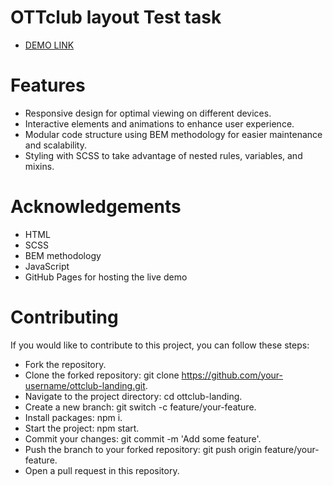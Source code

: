 # OTTclub layout Test task

- [DEMO LINK](https://maksimkad.github.io/OTTclub/)

# Features
- Responsive design for optimal viewing on different devices.
- Interactive elements and animations to enhance user experience.
- Modular code structure using BEM methodology for easier maintenance and scalability.
- Styling with SCSS to take advantage of nested rules, variables, and mixins.

# Acknowledgements
- HTML
- SCSS
- BEM methodology
- JavaScript
- GitHub Pages for hosting the live demo

# Contributing
If you would like to contribute to this project, you can follow these steps:

- Fork the repository.
- Clone the forked repository: git clone https://github.com/your-username/ottclub-landing.git.
- Navigate to the project directory: cd ottclub-landing.
- Create a new branch: git switch -c feature/your-feature.
- Install packages: npm i.
- Start the project: npm start.
- Commit your changes: git commit -m 'Add some feature'.
- Push the branch to your forked repository: git push origin feature/your-feature.
- Open a pull request in this repository.
